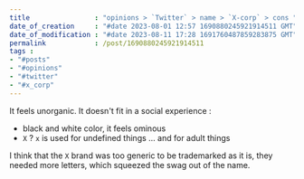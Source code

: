 ```yaml
---
title                : "opinions > `Twitter` > name > `X-corp` > cons "
date_of_creation     : "#date 2023-08-01 12:57 1690880245921914511 GMT"
date_of_modification : "#date 2023-08-11 17:28 1691760487859283875 GMT"
permalink            : /post/1690880245921914511
tags :
- "#posts"
- "#opinions"
- "#twitter"
- "#x_corp"
---
```


It feels unorganic. It doesn't fit in a social experience :  
- black and white color, it feels ominous
- `X` ? `x` is used for undefined things ... and for adult things

I think that the `X` brand was too generic to be trademarked as it is, they needed more letters, which squeezed the swag out of the name.
